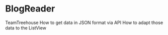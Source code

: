 BlogReader
==========

TeamTreehouse
How to get data in JSON format via API
How to adapt those data to the ListView

